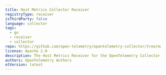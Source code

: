 ```yaml
---
title: Host Metrics Collector Receiver
registryType: receiver
isThirdParty: false
language: collector
tags:
  - go
  - receiver
  - collector
repo: https://github.com/open-telemetry/opentelemetry-collector/tree/main/receiver/hostmetricsreceiver
license: Apache 2.0
description: The Host Metrics Receiver for the OpenTelemetry Collector.
authors: OpenTelemetry Authors
otVersion: latest
---
```

